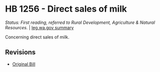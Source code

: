 # HB 1256 - Direct sales of milk
*Status: First reading, referred to Rural Development, Agriculture & Natural Resources.* | [leg.wa.gov summary](https://app.leg.wa.gov/billsummary?BillNumber=1256&Year=2021)

Concerning direct sales of milk.

## Revisions
* [Original Bill](1/)